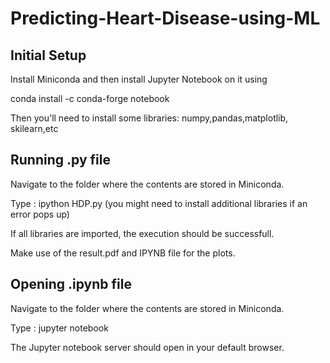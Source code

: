 # Predicting-Heart-Disease-using-ML

## Initial Setup
Install Miniconda and then install Jupyter Notebook on it using 

conda install -c conda-forge notebook

Then you'll need to install some libraries: numpy,pandas,matplotlib, skilearn,etc 

## Running .py file
Navigate to the folder where the contents are stored in Miniconda.

Type : ipython HDP.py (you might need to install additional libraries if an error pops up)

If all libraries are imported, the execution should be successfull.

Make use of the result.pdf and IPYNB file for the plots.

## Opening .ipynb file
Navigate to the folder where the contents are stored in Miniconda.

Type : jupyter notebook

The Jupyter notebook server should open in your default browser.
